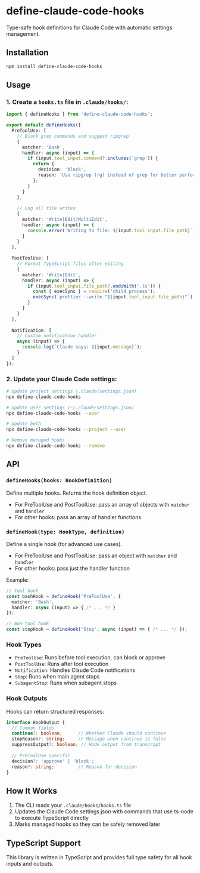 # define-claude-code-hooks

Type-safe hook definitions for Claude Code with automatic settings management.

## Installation

```bash
npm install define-claude-code-hooks
```

## Usage

### 1. Create a `hooks.ts` file in `.claude/hooks/`:

```typescript
import { defineHooks } from 'define-claude-code-hooks';

export default defineHooks({
  PreToolUse: [
    // Block grep commands and suggest ripgrep
    {
      matcher: 'Bash',
      handler: async (input) => {
        if (input.tool_input.command?.includes('grep')) {
          return {
            decision: 'block',
            reason: 'Use ripgrep (rg) instead of grep for better performance'
          };
        }
      }
    },
    
    // Log all file writes
    {
      matcher: 'Write|Edit|MultiEdit',
      handler: async (input) => {
        console.error(`Writing to file: ${input.tool_input.file_path}`);
      }
    }
  ],
  
  PostToolUse: [
    // Format TypeScript files after editing
    {
      matcher: 'Write|Edit',
      handler: async (input) => {
        if (input.tool_input.file_path?.endsWith('.ts')) {
          const { execSync } = require('child_process');
          execSync(`prettier --write "${input.tool_input.file_path}"`);
        }
      }
    }
  ],
  
  Notification: [
    // Custom notification handler
    async (input) => {
      console.log(`Claude says: ${input.message}`);
    }
  ]
});
```

### 2. Update your Claude Code settings:

```bash
# Update project settings (.claude/settings.json)
npx define-claude-code-hooks

# Update user settings (~/.claude/settings.json)
npx define-claude-code-hooks --user

# Update both
npx define-claude-code-hooks --project --user

# Remove managed hooks
npx define-claude-code-hooks --remove
```

## API

### `defineHooks(hooks: HookDefinition)`

Define multiple hooks. Returns the hook definition object.
- For PreToolUse and PostToolUse: pass an array of objects with `matcher` and `handler`
- For other hooks: pass an array of handler functions

### `defineHook(type: HookType, definition)`

Define a single hook (for advanced use cases).
- For PreToolUse and PostToolUse: pass an object with `matcher` and `handler`
- For other hooks: pass just the handler function

Example:
```typescript
// Tool hook
const bashHook = defineHook('PreToolUse', {
  matcher: 'Bash',
  handler: async (input) => { /* ... */ }
});

// Non-tool hook
const stopHook = defineHook('Stop', async (input) => { /* ... */ });
```

### Hook Types

- `PreToolUse`: Runs before tool execution, can block or approve
- `PostToolUse`: Runs after tool execution
- `Notification`: Handles Claude Code notifications
- `Stop`: Runs when main agent stops
- `SubagentStop`: Runs when subagent stops

### Hook Outputs

Hooks can return structured responses:

```typescript
interface HookOutput {
  // Common fields
  continue?: boolean;      // Whether Claude should continue
  stopReason?: string;     // Message when continue is false
  suppressOutput?: boolean; // Hide output from transcript
  
  // PreToolUse specific
  decision?: 'approve' | 'block';
  reason?: string;         // Reason for decision
}
```

## How It Works

1. The CLI reads your `.claude/hooks/hooks.ts` file
2. Updates the Claude Code settings.json with commands that use ts-node to execute TypeScript directly
3. Marks managed hooks so they can be safely removed later

## TypeScript Support

This library is written in TypeScript and provides full type safety for all hook inputs and outputs.